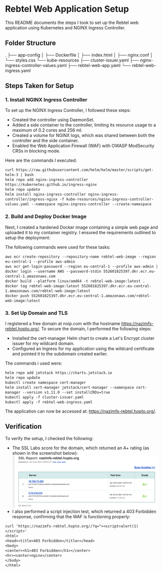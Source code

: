 # Rebtel Web Application Setup

This README documents the steps I took to set up the Rebtel web application using Kubernetes and NGINX Ingress Controller. 

## Folder Structure
.
├── app-config
│   ├── Dockerfile
│   ├── index.html
│   ├── nginx.conf
│   └── styles.css
└── kube-resources
    ├── cluster-issuer.yaml
    ├── nginx-ingress-controller-values.yaml
    ├── rebtel-web-app.yaml
    └── rebtel-web-ingress.yaml


## Steps Taken for Setup

### 1. Install NGINX Ingress Controller

To set up the NGINX Ingress Controller, I followed these steps:

- Created the controller using DaemonSet.
- Added a side container to the controller, limiting its resource usage to a maximum of 0.2 cores and 256 mI.
- Created a volume for NGINX logs, which was shared between both the controller and the side container.
- Enabled the Web Application Firewall (WAF) with OWASP ModSecurity CRSs in blocking mode.

Here are the commands I executed:

```
curl https://raw.githubusercontent.com/helm/helm/master/scripts/get-helm-3 | bash
helm repo add nginx-ingress-controller https://kubernetes.github.io/ingress-nginx
helm repo update
helm install nginx-ingress-controller nginx-ingress-controller/ingress-nginx -f kube-resources/nginx-ingress-controller-values.yaml --namespace nginx-ingress-controller --create-namespace
```

### 2. Build and Deploy Docker Image

Next, I created a hardened Docker image containing a simple web page and uploaded it to my container registry. I ensured the requirements outlined to setup the deployment:

The following commands were used for these tasks:
```
aws ecr create-repository --repository-name rebtel-web-image --region eu-central-1 --profile aws-admin
aws ecr get-login-password --region eu-central-1 --profile aws-admin | docker login --username AWS --password-stdin 552601825397.dkr.ecr.eu-central-1.amazonaws.com
docker build --platform linux/amd64 -t rebtel-web-image:latest . 
docker tag rebtel-web-image:latest 552601825397.dkr.ecr.eu-central-1.amazonaws.com/rebtel-web-image:latest 
docker push 552601825397.dkr.ecr.eu-central-1.amazonaws.com/rebtel-web-image:latest
```

### 3. Set Up Domain and TLS
I registered a free domain at noip.com with the hostname https://nazimfs-rebtel.hopto.org/. To secure the domain, I performed the following steps:

- Installed the cert-manager Helm chart to create a Let's Encrypt cluster issuer for my wildcard domain.
- Configured an Ingress for my application using the wildcard certificate and pointed it to the subdomain created earlier.

The commands i used were:
```
helm repo add jetstack https://charts.jetstack.io
helm repo update
kubectl create namespace cert-manager
helm install cert-manager jetstack/cert-manager --namespace cert-manager --version v1.11.0 --set installCRDs=true
kubectl apply -f cluster-issuer.yaml
kubectl apply -f rebtel-web-ingress.yaml
```

The application can now be accessed at: https://nazimfs-rebtel.hopto.org/.

## Verification
To verify the setup, I checked the following:

- The SSL Labs score for the domain, which returned an A+ rating (as shown in the screenshot below):
![SSL Labs Score](app-setup/SSL_Lab_Score.png)
- I also performed a script injection test, which returned a 403 Forbidden response, confirming that the WAF is functioning properly:
```
curl 'https://nazimfs-rebtel.hopto.org//?q="><script>alert(1)</script>'
<html>
<head><title>403 Forbidden</title></head>
<body>
<center><h1>403 Forbidden</h1></center>
<hr><center>nginx</center>
</body>
</html>
```
